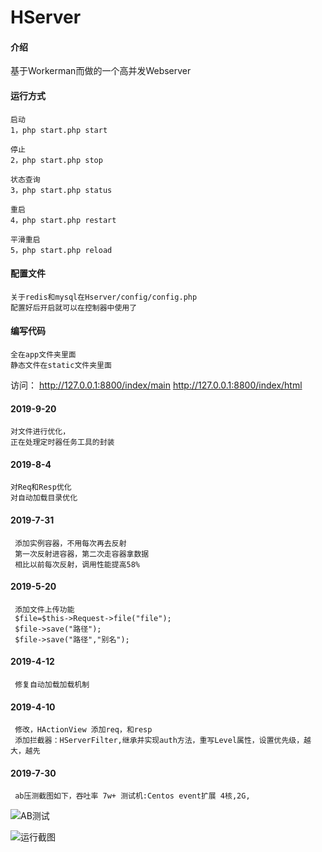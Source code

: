 # HServer

#### 介绍
基于Workerman而做的一个高并发Webserver


#### 运行方式

    启动
    1，php start.php start

    停止
    2，php start.php stop

    状态查询
    3，php start.php status

    重启
    4，php start.php restart

    平滑重启
    5，php start.php reload

#### 配置文件
    关于redis和mysql在Hserver/config/config.php
    配置好后开启就可以在控制器中使用了

#### 编写代码
    全在app文件夹里面
    静态文件在static文件夹里面


访问：
    http://127.0.0.1:8800/index/main
    http://127.0.0.1:8800/index/html
    
#### 2019-9-20
    对文件进行优化，
    正在处理定时器任务工具的封装
 
#### 2019-8-4
    对Req和Resp优化
    对自动加载目录优化

#### 2019-7-31 
     添加实例容器，不用每次再去反射
     第一次反射进容器，第二次走容器拿数据
     相比以前每次反射，调用性能提高58%

#### 2019-5-20
     添加文件上传功能
     $file=$this->Request->file("file");
     $file->save("路径");
     $file->save("路径","别名");
     

#### 2019-4-12
     修复自动加载加载机制


#### 2019-4-10
     修改，HActionView 添加req，和resp
     添加拦截器：HServerFilter,继承并实现auth方法，重写Level属性，设置优先级，越大，越先

#### 2019-7-30
     ab压测截图如下，吞吐率 7w+ 测试机:Centos event扩展 4核,2G, 
![AB测试](https://gitee.com/heixiaomas/HServer/raw/master/static/img/d.png)

![运行截图](https://gitee.com/heixiaomas/HServer/raw/master/static/img/b.png)